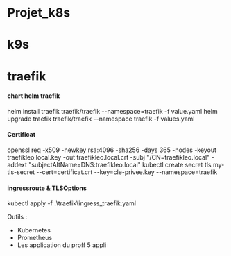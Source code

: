 # Projet_k8s

# k9s

# traefik
#### chart helm traefik
helm install traefik traefik/traefik --namespace=traefik -f value.yaml
helm upgrade traefik traefik/traefik --namespace traefik -f values.yaml

#### Certificat
openssl req -x509 -newkey rsa:4096 -sha256 -days 365 -nodes -keyout traefikleo.local.key -out traefikleo.local.crt -subj "/CN=traefikleo.local" -addext "subjectAltName=DNS:traefikleo.local"
kubectl create secret tls my-tls-secret --cert=certificat.crt --key=cle-privee.key --namespace=traefik
#### ingressroute & TLSOptions
kubectl apply -f .\traefik\ingress_traefik.yaml

Outils :
- Kubernetes
- Prometheus
- Les application du proff 5 appli